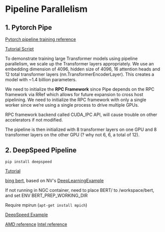 # Pipeline Parallelism

## 1. Pytorch Pipe
[Pytorch pipeline training reference](https://pytorch.org/tutorials/intermediate/pipeline_tutorial.html)

[Tutorial Script](./torch-pipeline-transformer.py)

To demonstrate training large Transformer models using pipeline parallelism, we scale up the Transformer layers appropriately. We use an embedding dimension of 4096, hidden size of 4096, 16 attention heads and 12 total transformer layers (nn.TransformerEncoderLayer). This creates a model with ~1.4 billion parameters.

We need to initialize the **RPC Framework** since Pipe depends on the RPC framework via RRef which allows for future expansion to cross host pipelining. We need to initialize the RPC framework with only a single worker since we’re using a single process to drive multiple GPUs.

RPC framework backend called CUDA_IPC API, will cause trouble on other accelerators if not modified.

The pipeline is then initialized with 8 transformer layers on one GPU and 8 transformer layers on the other GPU (? why not 6, 6, a total of 12).

## 2. DeepSpeed Pipeline
```pip install deepspeed```

[Tutorial](https://www.deepspeed.ai/tutorials/pipeline/)

[bing bert](https://github.com/microsoft/DeepSpeedExamples/tree/master/training/bing_bert), based on NV's [DeepLearningExample](https://github.com/NVIDIA/DeepLearningExamples/tree/master/PyTorch/LanguageModeling/BERT#dataset-guidelines)

If not running in NGC container, need to place BERT/ to /workspace/bert, and set ENV BERT_PREP_WORKING_DIR

Require mpirun (```apt-get install mpich```)

[DeepSpeed Example](https://github.com/microsoft/DeepSpeedExamples/tree/master)

[AMD reference](https://cloudblogs.microsoft.com/opensource/2022/03/21/supporting-efficient-large-model-training-on-amd-instinct-gpus-with-deepspeed/)
[Intel reference]()
